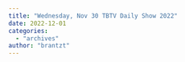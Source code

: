 ```yaml
---
title: "Wednesday, Nov 30 TBTV Daily Show 2022"
date: 2022-12-01
categories: 
  - "archives"
author: "brantzt"
---
```



